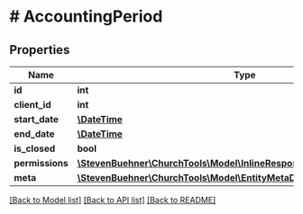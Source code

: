 # # AccountingPeriod

## Properties

Name | Type | Description | Notes
------------ | ------------- | ------------- | -------------
**id** | **int** |  | [optional]
**client_id** | **int** |  | [optional]
**start_date** | [**\DateTime**](\DateTime.md) |  | [optional]
**end_date** | [**\DateTime**](\DateTime.md) |  | [optional]
**is_closed** | **bool** |  | [optional]
**permissions** | [**\StevenBuehner\ChurchTools\Model\InlineResponse20044DataPermissions**](InlineResponse20044DataPermissions.md) |  | [optional]
**meta** | [**\StevenBuehner\ChurchTools\Model\EntityMetaData**](EntityMetaData.md) |  | [optional]

[[Back to Model list]](../../README.md#models) [[Back to API list]](../../README.md#endpoints) [[Back to README]](../../README.md)
